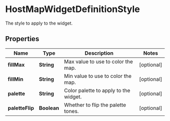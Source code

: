 

# HostMapWidgetDefinitionStyle

The style to apply to the widget.

## Properties

Name | Type | Description | Notes
------------ | ------------- | ------------- | -------------
**fillMax** | **String** | Max value to use to color the map. |  [optional]
**fillMin** | **String** | Min value to use to color the map. |  [optional]
**palette** | **String** | Color palette to apply to the widget. |  [optional]
**paletteFlip** | **Boolean** | Whether to flip the palette tones. |  [optional]



